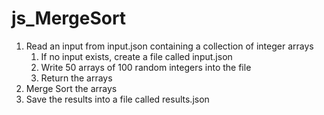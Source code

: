 # js_MergeSort

1. Read an input from input.json containing a collection of integer arrays
    1. If no input exists, create a file called input.json
    1. Write 50 arrays of 100 random integers into the file
    1. Return the arrays 
1. Merge Sort the arrays
1. Save the results into a file called results.json